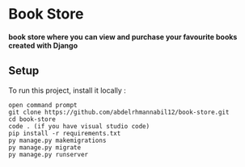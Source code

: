 # Book Store
#### book store where you can view and purchase your favourite books created with Django 

## Setup
To run this project, install it locally :
```
open command prompt
git clone https://github.com/abdelrhmannabil12/book-store.git
cd book-store
code . (if you have visual studio code)
pip install -r requirements.txt
py manage.py makemigrations
py manage.py migrate
py manage.py runserver
```

